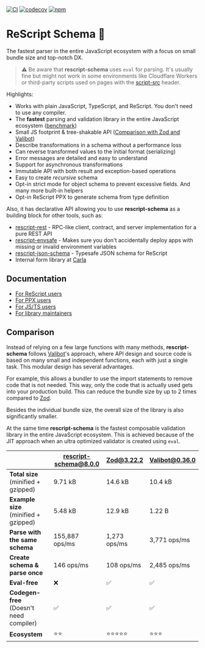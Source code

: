 [![CI](https://github.com/DZakh/rescript-schema/actions/workflows/ci.yml/badge.svg)](https://github.com/DZakh/rescript-schema/actions/workflows/ci.yml)
[![codecov](https://codecov.io/gh/DZakh/rescript-schema/branch/main/graph/badge.svg?token=40G6YKKD6J)](https://codecov.io/gh/DZakh/rescript-schema)
[![npm](https://img.shields.io/npm/dm/rescript-schema)](https://www.npmjs.com/package/rescript-schema)

# ReScript Schema 🧬

The fastest parser in the entire JavaScript ecosystem with a focus on small bundle size and top-notch DX.

> ⚠️ Be aware that **rescript-schema** uses `eval` for parsing. It's usually fine but might not work in some environments like Cloudflare Workers or third-party scripts used on pages with the [script-src](https://developer.mozilla.org/en-US/docs/Web/HTTP/Headers/Content-Security-Policy/script-src) header.

Highlights:

- Works with plain JavaScript, TypeScript, and ReScript. You don't need to use any compiler.
- The **fastest** parsing and validation library in the entire JavaScript ecosystem ([benchmark](https://moltar.github.io/typescript-runtime-type-benchmarks/))
- Small JS footprint & tree-shakable API ([Comparison with Zod and Valibot](#comparison))
- Describe transformations in a schema without a performance loss
- Can reverse transformed values to the initial format (serializing)
- Error messages are detailed and easy to understand
- Support for asynchronous transformations
- Immutable API with both result and exception-based operations
- Easy to create _recursive_ schema
- Opt-in strict mode for object schema to prevent excessive fields. And many more built-in helpers
- Opt-in ReScript PPX to generate schema from type definition

Also, it has declarative API allowing you to use **rescript-schema** as a building block for other tools, such as:

- [rescript-rest](https://github.com/DZakh/rescript-rest) - RPC-like client, contract, and server implementation for a pure REST API
- [rescript-envsafe](https://github.com/DZakh/rescript-envsafe) - Makes sure you don't accidentally deploy apps with missing or invalid environment variables
- [rescript-json-schema](https://github.com/DZakh/rescript-json-schema) - Typesafe JSON schema for ReScript
- Internal form library at [Carla](https://www.carla.se/)

## Documentation

- [For ReScript users](/docs/rescript-usage.md)
- [For PPX users](/packages/rescript-schema-ppx/README.md)
- [For JS/TS users](/docs/js-usage.md)
- [For library maintainers](/docs/integration-guide.md)

## Comparison

Instead of relying on a few large functions with many methods, **rescript-schema** follows [Valibot](https://github.com/fabian-hiller/valibot)'s approach, where API design and source code is based on many small and independent functions, each with just a single task. This modular design has several advantages.

For example, this allows a bundler to use the import statements to remove code that is not needed. This way, only the code that is actually used gets into your production build. This can reduce the bundle size by up to 2 times compared to [Zod](https://github.com/colinhacks/zod).

Besides the individual bundle size, the overall size of the library is also significantly smaller.

At the same time **rescript-schema** is the fastest composable validation library in the entire JavaScript ecosystem. This is achieved because of the JIT approach when an ultra optimized validator is created using `eval`.

|                                          | rescript-schema@8.0.0 | Zod@3.22.2      | Valibot@0.36.0 |
| ---------------------------------------- | --------------------- | --------------- | -------------- |
| **Total size** (minified + gzipped)      | 9.71 kB               | 14.6 kB         | 10.4 kB        |
| **Example size** (minified + gzipped)    | 5.48 kB               | 12.9 kB         | 1.22 B         |
| **Parse with the same schema**           | 155,887 ops/ms        | 1,273 ops/ms    | 3,771 ops/ms   |
| **Create schema & parse once**           | 146 ops/ms            | 108 ops/ms      | 2,485 ops/ms   |
| **Eval-free**                            | ❌                    | ✅              | ✅             |
| **Codegen-free** (Doesn't need compiler) | ✅                    | ✅              | ✅             |
| **Ecosystem**                            | ⭐️⭐️                | ⭐️⭐️⭐️⭐️⭐️ | ⭐️⭐️⭐️      |
